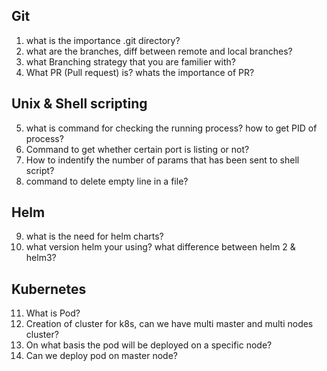 Git
------
1. what is the importance .git directory?
2. what are the branches, diff between remote and local branches?
3. what Branching strategy that you are familier with? 
4. What PR (Pull request) is? whats the importance of PR?

Unix & Shell scripting 
-----------
5. what is command for checking the running process? how to get PID of process?
6. Command to get whether certain port is listing or not?
7. How to indentify the number of params that has been sent to shell script?
8. command to delete empty line in a file?

Helm
---
9. what is the need for helm charts?
10. what version helm your using? what difference between helm 2 & helm3?

Kubernetes
-----
11. What is Pod?
12. Creation of cluster for k8s, can we have multi master and multi nodes cluster?
13. On what basis the pod will be deployed on a specific node?
14. Can we deploy pod on master node?
